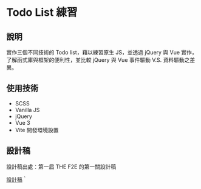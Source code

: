 # Todo List 練習

## 說明

實作三個不同技術的 Todo list，藉以練習原生 JS，並透過 jQuery 與 Vue 實作，了解函式庫與框架的便利性，並比較 jQuery 與 Vue 事件驅動 V.S. 資料驅動之差異。

## 使用技術
- SCSS
- Vanilla JS
- jQuery
- Vue 3
- Vite 開發環境設置
## 設計稿

設計稿出處：第一屆 THE F2E 的第一關設計稿

[設計稿](https://hexschool.github.io/THE_F2E_Design/todolist/)｀